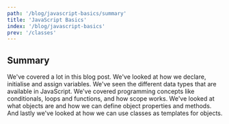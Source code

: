```yaml
---
path: '/blog/javascript-basics/summary'
title: 'JavaScript Basics'
index: '/blog/javascript-basics'
prev: '/classes'
---
```


## Summary
We've covered a lot in this blog post. We've looked at how we declare, initialise and assign variables. We've seen the different data types that are available in JavaScript. We've covered programming concepts like conditionals, loops and functions, and how scope works. We've looked at what objects are and how we can define object properties and methods. And lastly we've looked at how we can use classes as templates for objects.